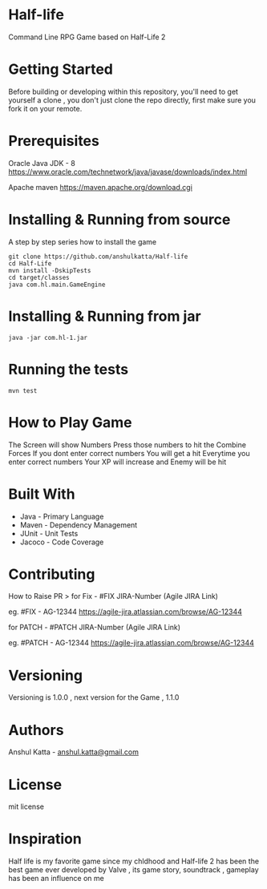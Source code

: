 # Half-life
Command Line RPG Game based on Half-Life 2

# Getting Started

Before building or developing within this repository, you'll need to get yourself a clone , you don't just clone the repo directly, first make sure you fork it on your remote.

# Prerequisites

Oracle Java JDK - 8 
https://www.oracle.com/technetwork/java/javase/downloads/index.html

Apache maven
https://maven.apache.org/download.cgi


# Installing & Running from source

A step by step series how to install the game
```
git clone https://github.com/anshulkatta/Half-life
cd Half-Life
mvn install -DskipTests
cd target/classes
java com.hl.main.GameEngine
```

# Installing & Running from jar
```
java -jar com.hl-1.jar
```

# Running the tests
```
mvn test
```
# How to Play Game

The Screen will show Numbers
Press those numbers to hit the Combine Forces
If you dont enter correct numbers You will get a hit
Everytime you enter correct numbers Your XP will increase and
Enemy will be hit

# Built With

- Java - Primary Language
- Maven - Dependency Management
- JUnit - Unit Tests
- Jacoco - Code Coverage


# Contributing

How to Raise PR >
for Fix - #FIX JIRA-Number (Agile JIRA Link)

eg. #FIX - AG-12344 https://agile-jira.atlassian.com/browse/AG-12344

for PATCH - #PATCH JIRA-Number (Agile JIRA Link)

eg. #PATCH - AG-12344 https://agile-jira.atlassian.com/browse/AG-12344


# Versioning

Versioning is 1.0.0 , next version for the Game , 1.1.0

# Authors

Anshul Katta - anshul.katta@gmail.com

# License

mit license


# Inspiration

Half life is my favorite game since my chldhood and Half-life 2 
has been the best game ever developed by Valve , its game story,
soundtrack , gameplay has been an influence on me
